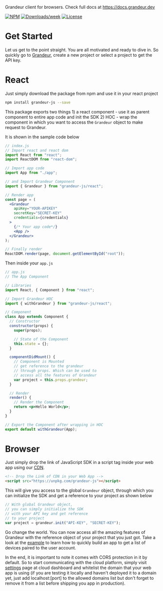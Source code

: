 Grandeur client for browsers. Check full docs at https://docs.grandeur.dev

[![NPM](https://img.shields.io/npm/v/grandeur-js.svg)](https://www.npmjs.com/package/grandeur-js)
[![Downloads/week](https://img.shields.io/npm/dw/grandeur-js.svg)](https://npmjs.org/package/grandeur-js.svg)
[![License](https://img.shields.io/npm/l/grandeur-js.svg)](https://github.com/grandeurtech/js-sdk/blob/master/package.json)

# Get Started

Let us get to the point straight. You are all motivated and ready to dive in. So quickly go to [Grandeur](https://cloud.grandeur.tech/), create a new project or select a project to get the API key.

# React

Just simply download the package from npm and use it in your react project

```bash
npm install grandeur-js --save
```

This package exports two things 1) a react component - use it as parent component to entire app code and init the SDK 2) HOC - wrap the component in which you want to access the `Grandeur` object to make request to Grandeur.

It is shown in the sample code below

```jsx
// index.js
// Import react and react dom
import React from "react";
import ReactDOM from "react-dom";

// Import app code
import App from "./app";

// and Import Grandeur Component
import { Grandeur } from "grandeur-js/react";

// Render app
const page = (
  <Grandeur
    apiKey="YOUR-APIKEY"
    secretKey="SECRET-KEY"
    credentials={credentials}
  >
    {/* Your app code*/}
    <App />
  </Grandeur>
);

// Finally render
ReactDOM.render(page, document.getElementById("root"));
```

Then inside your `app.js`

```jsx
// app.js
// The App Component

// Libraries
import React, { Component } from "react";

// Import Grandeur HOC
import { withGrandeur } from "grandeur-js/react";

// Component
class App extends Component {
  // Constructor
  constructor(props) {
    super(props);

    // State of the Component
    this.state = {};
  }

  componentDidMount() {
    // Component is Mounted
    // get reference to the grandeur
    // through props. Which can be used to
    // access all the features of Grandeur
    var project = this.props.grandeur;
  }

  // Render
  render() {
    // Render the Component
    return <p>Hello World</p>;
  }
}

// Export the Component after wrapping in HOC
export default withGrandeur(App);
```

# Browser

Just simply drop the link of JavaScript SDK in a script tag inside your web app using our [CDN](https://unpkg.com/grandeur-js).

```html
<!-- Drop the Link of CDN in your Web App -->
<script src="https://unpkg.com/grandeur-js"></script>
```

This will give you access to the global `Grandeur` object, through which you can initialize the SDK and get a reference to your project as shown below

```javascript
// With global Grandeur object,
// you can simply initialize the SDK
// with your API key and get reference
// to your project
var project = grandeur.init("API-KEY", "SECRET-KEY");
```

Go change the world. You can now access all the amazing features of Grandeur with the reference object of your project that you just got. Take a look at the [example](#example) to learn how to quickly build an app to get a list of devices paired to the user account.

In the end, it is important to note it comes with CORS protection in it by default. So to start communicating with the cloud platform, simply visit [settings](https://cloud.grandeur.tech/settings) page at cloud dashboard and whitelist the domain that your web app is using (if you are testing it locally and haven't deployed it to a domain yet, just add localhost:[port] to the allowed domains list but don't forget to remove it from a list before shipping you app in production).
